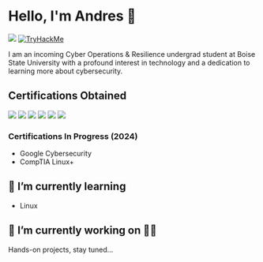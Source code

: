 <!--
### Hi there 👋

**Andres-in-Cybersecurity/Andres-in-Cybersecurity** is a ✨ _special_ ✨ repository because its `README.md` (this file) appears on your GitHub profile.

Here are some ideas to get you started:

- 🤔 I’m looking for help with ...
- ⚡ Fun fact: ...
-->

# Hello, I'm Andres 👋
<a href="https://www.linkedin.com/in/andres-amaro1/"><img src="https://img.shields.io/badge/-LinkedIn-0072b1?&style=for-the-badge&logo=linkedin&logoColor=white"/></a>
[![TryHackMe](https://img.shields.io/badge/TryHackMe-Profile-2e3440?style=for-the-badge&logo=TryHackMe&logoColor=white)](https://tryhackme.com/p/360563)


I am an incoming Cyber Operations & Resilience undergrad student at Boise State University with a profound interest in technology and a dedication to learning more about cybersecurity.

<!--

## Objective

My journey in cybersecurity has led me to develop a passion for learning, and I am now eager to transition into this field, specifically aiming to join a Security Operations Center (SOC) as a Tier 1 Analyst.

-->

## Certifications Obtained

<div>
<a href="https://www.credly.com/badges/053e9cb2-28a0-428c-9825-f8f4bfda0a28"><img src="https://img.shields.io/badge/-CySA%2B-FF0000?&style=for-the-badge&logo=CompTIA&logoColor=white"/></a>
<a href="https://www.credly.com/badges/b4e7efc8-70f5-40fb-b884-2ed5fedd6b55"><img src="https://img.shields.io/badge/-Security%2B-FF0000?&style=for-the-badge&logo=CompTIA&logoColor=white"/></a>
<a href="https://www.credly.com/badges/0e70fd7e-b193-4cc2-bf8e-777dfd160fff"><img src="https://img.shields.io/badge/-Network%2B-007ACC?&style=for-the-badge&logo=CompTIA&logoColor=white"/></a>
<a href="https://www.credly.com/badges/77db4139-f18d-45d2-ba86-2024258b9cd4"><img src="https://img.shields.io/badge/-A%2B-4D4D4D?&style=for-the-badge&logo=CompTIA&logoColor=white"/></a>
<a href="https://www.credly.com/badges/c0a9a2db-c36a-4c9c-8388-14b41fbaf036"><img src="https://img.shields.io/badge/-Google_IT_Support-006400?&style=for-the-badge&logoColor=white"/></a>
<a href="https://www.credly.com/badges/6d2c9dad-b910-4326-96d7-c7d98a03d37e"><img src="https://img.shields.io/badge/-CCNA%3A%20Intro%20to%20Networks-FF0000?style=for-the-badge&logo=Cisco&logoColor=white"/></a>
</div>

### Certifications In Progress (2024)
- Google Cybersecurity
- CompTIA Linux+

<!--

- Blue Team Level 1
- TCM PJPT
- Cisco CCNA
- AZ-500
- SC-200

-->

## 🌱 I’m currently learning
- Linux

<!--

<iframe src="https://tryhackme.com/api/v2/badges/public-profile?userPublicId=360563" style='border:none;'></iframe>

- Azure

-->

## 🔭 I’m currently working on 👨‍💻
Hands-on projects, stay tuned...

<!--

## Skills

| Skill                                         | Associated Project         |
|-----------------------------------------------|----------------------------|
| SIEM Implementation and Log Analysis          | <a href="https://google.com">Detection Lab</a>|
| Network Traffic Monitoring and Attack Detection | <a href="https://google.com">Detection Lab</a>|
| Security Automation with Shuffle SOAR         | SOC Automation Lab|
| Incident Response Planning and Execution      | SOC Automation Lab|
| Case Management with TheHive                  | SOC Automation Lab|
| Scripting and Automation for Threat Mitigation | SOC Automation Lab|

-->

<!--

## Tools

### Network
<div>
    <img src="https://img.shields.io/badge/-Wireshark-1679A7?&style=for-the-badge&logo=Wireshark&logoColor=white" />
    <img src="https://img.shields.io/badge/-Suricata-EF3B2D?&style=for-the-badge&logo=Suricata&logoColor=white" />
    <img src="https://img.shields.io/badge/-Zeek-777BB4?&style=for-the-badge&logo=Zeek&logoColor=white" />
</div>

### Endpoint
<div>
    <img src="https://img.shields.io/badge/-Microsoft_Defender_for_Endpoint-00A4EF?&style=for-the-badge&logo=Microsoft&logoColor=white" />
    <img src="https://img.shields.io/badge/-Velociraptor-4B275F?&style=for-the-badge&logo=Velociraptor&logoColor=white" />
</div>

### SIEM
<div>
    <img src="https://img.shields.io/badge/-Microsoft_Sentinel-0078D4?&style=for-the-badge&logo=Microsoft&logoColor=white" />
    <img src="https://img.shields.io/badge/-Splunk-000000?&style=for-the-badge&logo=Splunk&logoColor=white" />
    <img src="https://img.shields.io/badge/-Elastic-005571?&style=for-the-badge&logo=Elastic&logoColor=white" />
</div>

-->

<!--

## Projects

- Detection Lab
- SOC Automation Project

-->
